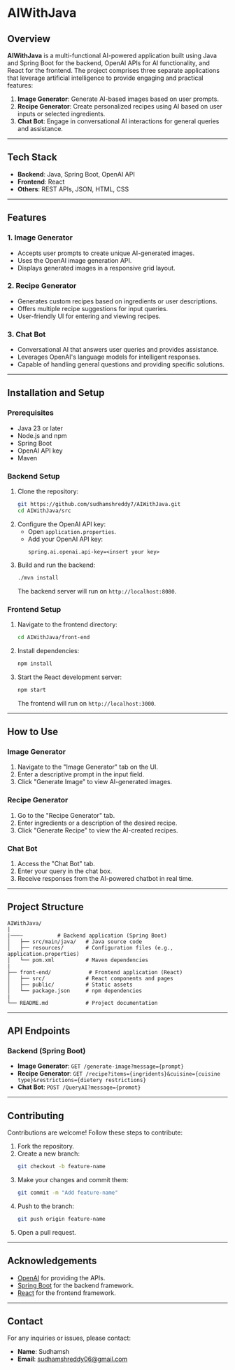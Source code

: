 # AIWithJava

## Overview
**AIWithJava** is a multi-functional AI-powered application built using Java and Spring Boot for the backend, OpenAI APIs for AI functionality, and React for the frontend. The project comprises three separate applications that leverage artificial intelligence to provide engaging and practical features:

1. **Image Generator**: Generate AI-based images based on user prompts.
2. **Recipe Generator**: Create personalized recipes using AI based on user inputs or selected ingredients.
3. **Chat Bot**: Engage in conversational AI interactions for general queries and assistance.

---

## Tech Stack

- **Backend**: Java, Spring Boot, OpenAI API
- **Frontend**: React
- **Others**: REST APIs, JSON, HTML, CSS

---

## Features

### 1. Image Generator
- Accepts user prompts to create unique AI-generated images.
- Uses the OpenAI image generation API.
- Displays generated images in a responsive grid layout.

### 2. Recipe Generator
- Generates custom recipes based on ingredients or user descriptions.
- Offers multiple recipe suggestions for input queries.
- User-friendly UI for entering and viewing recipes.

### 3. Chat Bot
- Conversational AI that answers user queries and provides assistance.
- Leverages OpenAI's language models for intelligent responses.
- Capable of handling general questions and providing specific solutions.

---

## Installation and Setup

### Prerequisites
- Java 23 or later
- Node.js and npm
- Spring Boot
- OpenAI API key
- Maven

### Backend Setup
1. Clone the repository:
   ```bash
   git https://github.com/sudhamshreddy7/AIWithJava.git
   cd AIWithJava/src
   ```
2. Configure the OpenAI API key:
    - Open `application.properties`.
    - Add your OpenAI API key:
      ```properties
      spring.ai.openai.api-key=<insert your key>
      ```
3. Build and run the backend:
   ```bash
   ./mvn install
   ```
   The backend server will run on `http://localhost:8080`.

### Frontend Setup
1. Navigate to the frontend directory:
   ```bash
   cd AIWithJava/front-end
   ```
2. Install dependencies:
   ```bash
   npm install
   ```
3. Start the React development server:
   ```bash
   npm start
   ```
   The frontend will run on `http://localhost:3000`.

---

## How to Use

### Image Generator
1. Navigate to the "Image Generator" tab on the UI.
2. Enter a descriptive prompt in the input field.
3. Click "Generate Image" to view AI-generated images.

### Recipe Generator
1. Go to the "Recipe Generator" tab.
2. Enter ingredients or a description of the desired recipe.
3. Click "Generate Recipe" to view the AI-created recipes.

### Chat Bot
1. Access the "Chat Bot" tab.
2. Enter your query in the chat box.
3. Receive responses from the AI-powered chatbot in real time.

---

## Project Structure
```
AIWithJava/
|
|───~           # Backend application (Spring Boot)
│   ├── src/main/java/   # Java source code
│   ├── resources/       # Configuration files (e.g., application.properties)
│   └── pom.xml          # Maven dependencies
|
├── front-end/            # Frontend application (React)
│   ├── src/             # React components and pages
│   ├── public/          # Static assets
│   └── package.json     # npm dependencies
|
└── README.md            # Project documentation
```

---

## API Endpoints

### Backend (Spring Boot)
- **Image Generator**: `GET /generate-image?message={prompt}`
- **Recipe Generator**: `GET /recipe?items={ingridents}&cuisine={cuisine type}&restrictions={dietery restrictions}`
- **Chat Bot**: `POST /QueryAI?message={promot}`

---

## Contributing
Contributions are welcome! Follow these steps to contribute:
1. Fork the repository.
2. Create a new branch:
   ```bash
   git checkout -b feature-name
   ```
3. Make your changes and commit them:
   ```bash
   git commit -m "Add feature-name"
   ```
4. Push to the branch:
   ```bash
   git push origin feature-name
   ```
5. Open a pull request.

---


## Acknowledgements
- [OpenAI](https://openai.com) for providing the APIs.
- [Spring Boot](https://spring.io/projects/spring-boot) for the backend framework.
- [React](https://reactjs.org/) for the frontend framework.

---

## Contact
For any inquiries or issues, please contact:
- **Name**: Sudhamsh
- **Email**: sudhamshreddy06@gmail.com
